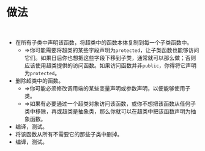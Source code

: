 # 做法

<br>

- 在所有子类中声明该函数，将超类中的函数本体复制到每一个子类函数中。
  - ⇒你可能需要将超类的某些字段声明为`protected`，让子类函数也能够访问它们。如果日后你也想把这些字段下移到子类，通常就可以那么做；否则应该使用超类提供的访问函数。如果访问函数并非`public`，你得将它声明为`protected`。
- 删除超类中的函数。
  - ⇒你可能必须修改调用端的某些变量声明或参数声明，以便能够使用子类。
  - ⇒如果有必要通过一个超类对象访问该函数，或你不想把该函数从任何子类中移除，再或超类是抽象类，那么你就可以在超类中把该函数声明为抽象函数。
- 编译，测试。
- 将该函数从所有不需要它的那些子类中删掉。
- 编译，测试。

<br>

